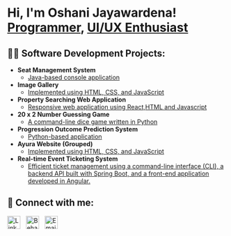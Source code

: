 <h1>Hi, I'm Oshani Jayawardena! <br/><a href="https://github.com/OshUoW">Programmer</a>, <a href="https://www.behance.net/oshanijayawar">UI/UX Enthusiast</a></h1>

<h2>👨‍💻 Software Development Projects:</h2>

- <b>Seat Management System</b>
  - [Java-based console application](https://github.com/OshUoW/SeatManagamentSys)
- <b>Image Gallery</b>
  - [Implemented using HTML, CSS, and JavaScript](https://github.com/OshUoW/Image-Gallery) 
- <b>Property Searching Web Application</b>
  - [Responsive web application using React,HTML and Javascript](https://github.com/OshUoW/PropertyListing)
- <b>20 x 2 Number Guessing Game</b>
  - [A command-line dice game written in Python](https://github.com/OshUoW/NumberGuessingGame)
- <b>Progression Outcome Prediction System</b>
  - [Python-based application](https://github.com/OshUoW/MarkingSystem)
- <b>Ayura Website (Grouped)</b>
  - [Implemented using HTML, CSS, and JavaScript](https://github.com/OshUoW/Ayura)
- <b>Real-time Event Ticketing System</b>
  - [Efficient ticket management using a command-line interface (CLI), a backend API built with Spring Boot, and a front-end application developed in Angular.](https://github.com/OshUoW/Realtime-Event-Ticketing-System)



<h2> 🤳 Connect with me:</h2>
<a href="https://www.linkedin.com/in/oshani-jayawardana-78230625a/" target="_blank">
  <img align="left" alt="LinkedIn" width="30px" style="padding-right:10px;" src="https://cdn-icons-png.flaticon.com/512/174/174857.png" />
</a>

<a href="https://www.behance.net/oshanijayawar" target="_blank">
  <img align="left" alt="Behance" width="30px" style="padding-right:10px;" src="https://cdn-icons-png.flaticon.com/512/145/145799.png" />
</a>

<a href="mailto:oshaniwjayawardena@gmail.com" target="_blank">
  <img align="left" alt="Email" width="30px" style="padding-right:10px;" src="https://cdn-icons-png.flaticon.com/512/732/732200.png" />
</a>

<br/>



